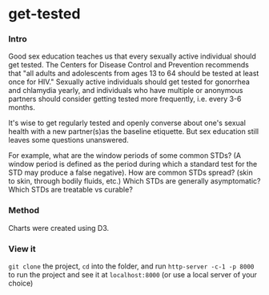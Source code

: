 # get-tested

### Intro

Good sex education teaches us that every sexually active individual should get tested.
The Centers for Disease Control and Prevention recommends that "all adults and adolescents from ages 13 to 64 should be tested at least once for HIV." Sexually active individuals should get tested for gonorrhea and chlamydia yearly, and individuals who have multiple or anonymous partners should
consider getting tested more frequently, i.e. every 3-6 months.

It's wise to get regularly tested and openly converse about one's sexual health with a new partner(s)as the baseline etiquette. But sex education still leaves some questions unanswered.

For example, what are the window periods of some common STDs? (A window period is defined as the period during which a standard test for the STD may produce a false negative). How are common STDs spread? (skin to skin, through bodily fluids, etc.) Which STDs are generally asymptomatic? Which STDs are treatable vs curable?

### Method

Charts were created using D3.

### View it

`git clone` the project, `cd` into the folder, and run `http-server -c-1 -p 8000` to run the project and see it at `localhost:8000` (or use a local server of your choice)